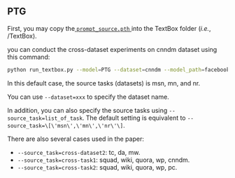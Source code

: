 ## PTG

First, you may copy the[ `prompt_source.pth` ](https://github.com/RUCAIBox/Transfer-Prompts-for-Text-Generation/blob/main/prompt_source.pth)into the TextBox folder (*i.e.*, <your clone dir>/TextBox).

you can conduct the cross-dataset experiments on cnndm dataset using this command:

```bash
python run_textbox.py --model=PTG --dataset=cnndm --model_path=facebook/bart-large
```

In this default case, the source tasks (datasets) is msn, mn, and nr.

You can use `--dataset=xxx` to specify the dataset name.

In addition, you can also specify the source tasks using `--source_task=list_of_task`. The default setting is equivalent to `--source_task=\[\'msn\',\'mn\',\'nr\'\]`.

There are also several cases used in the paper:

- `--source_task=cross-dataset2`: tc, da, mw.
- `--source_task=cross-task1`: squad, wiki, quora, wp, cnndm.
- `--source_task=cross-task2`: squad, wiki, quora, wp, pc.